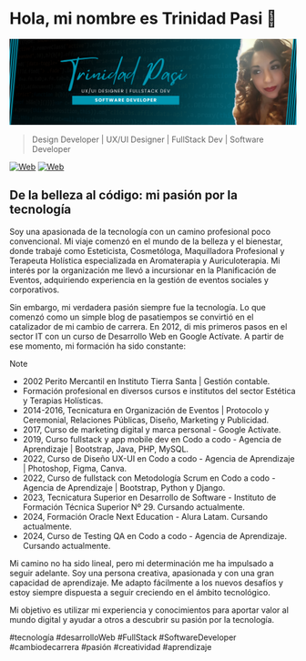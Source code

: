 # Hola, mi nombre es Trinidad Pasi 👋
![ImagenPerfil](/img/about-me.png) 
> Design Developer | UX/UI Designer | FullStack Dev | Software Developer

[![Web](https://img.shields.io/badge/GitHub-Nyrha23-9C27B0?style=flat-square&logo=github&logoColor=white&labelColor=101010)](https://github.com/nyrha23) 
[![Web](https://img.shields.io/badge/LinkedIn-Trinidad_Pasi-0e76a8?style=flat-square&logo=linkedin&logoColor=white&labelColor=101010)](https://www.linkedin.com/in/trinidad-pasi/) 

## De la belleza al código: mi pasión por la tecnología

Soy una apasionada de la tecnología con un camino profesional poco convencional. Mi viaje comenzó en el mundo de la belleza y el bienestar, donde trabajé como Esteticista, Cosmetóloga, Maquilladora Profesional y Terapeuta Holística especializada en Aromaterapia y Auriculoterapia. Mi interés por la organización me llevó a incursionar en la Planificación de Eventos, adquiriendo experiencia en la gestión de eventos sociales y corporativos.

Sin embargo, mi verdadera pasión siempre fue la tecnología. Lo que comenzó como un simple blog de pasatiempos se convirtió en el catalizador de mi cambio de carrera. En 2012, di mis primeros pasos en el sector IT con un curso de Desarrollo Web en Google Actívate. A partir de ese momento, mi formación ha sido constante:

> [!NOTE]
> - 2002 Perito Mercantil en Instituto Tierra Santa | Gestión contable.
> - Formación profesional en diversos cursos e institutos del sector Estética y Terapias Holísticas.
> - 2014-2016, Tecnicatura en Organización de Eventos | Protocolo y Ceremonial, Relaciones Públicas, Diseño, Marketing y Publicidad.
> - 2017, Curso de marketing digital y marca personal - Google Actívate.
> - 2019, Curso fullstack y app mobile dev en Codo a codo - Agencia de Aprendizaje | Bootstrap, Java, PHP, MySQL.
> - 2022, Curso de Diseño UX-UI en Codo a codo - Agencia de Aprendizaje | Photoshop, Figma, Canva.
> - 2022, Curso de fullstack con Metodología Scrum en Codo a codo - Agencia de Aprendizaje | Bootstrap, Python y Django.
> - 2023, Tecnicatura Superior en Desarrollo de Software - Instituto de Formación Técnica Superior Nº 29. Cursando actualmente.
> - 2024, Formación Oracle Next Education - Alura Latam. Cursando actualmente.
> - 2024, Curso de Testing QA en Codo a codo - Agencia de Aprendizaje. Cursando actualmente.

Mi camino no ha sido lineal, pero mi determinación me ha impulsado a seguir adelante. Soy una persona creativa, apasionada y con una gran capacidad de aprendizaje. Me adapto fácilmente a los nuevos desafíos y estoy siempre dispuesta a seguir creciendo en el ámbito tecnológico.

Mi objetivo es utilizar mi experiencia y conocimientos para aportar valor al mundo digital y ayudar a otros a descubrir su pasión por la tecnología.

#tecnología #desarrolloWeb #FullStack #SoftwareDeveloper #cambiodecarrera #pasión #creatividad #aprendizaje
